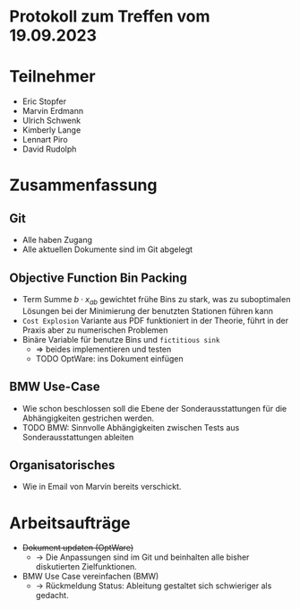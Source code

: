 # Protokoll zum Treffen vom 19.09.2023

# Teilnehmer
- Eric Stopfer
- Marvin Erdmann
- Ulrich Schwenk
- Kimberly Lange
- Lennart Piro
- David Rudolph


# Zusammenfassung

## Git
- Alle haben Zugang
- Alle aktuellen Dokumente sind im Git abgelegt
	
## Objective Function Bin Packing
- Term Summe $` b \cdot x_{ab} `$  gewichtet frühe Bins zu stark, was zu suboptimalen Lösungen bei der Minimierung der benutzten Stationen führen kann
- `Cost Explosion` Variante aus PDF funktioniert in der Theorie, führt in der Praxis aber zu numerischen Problemen
- Binäre Variable für benutze Bins und `fictitious sink`
	- => beides implementieren und testen
	- TODO OptWare: ins Dokument einfügen
	 
	
## BMW Use-Case
- Wie schon beschlossen soll die Ebene der Sonderausstattungen für die Abhängigkeiten gestrichen werden.
- TODO BMW: Sinnvolle Abhängigkeiten zwischen Tests aus Sonderausstattungen ableiten

## Organisatorisches
- Wie in Email von Marvin bereits verschickt.


# Arbeitsaufträge
- ~~Dokument updaten (OptWare)~~ 
	- -> Die Anpassungen sind im Git und beinhalten alle bisher diskutierten Zielfunktionen. 
- BMW Use Case vereinfachen (BMW)
	- -> Rückmeldung Status: Ableitung gestaltet sich schwieriger als gedacht.

